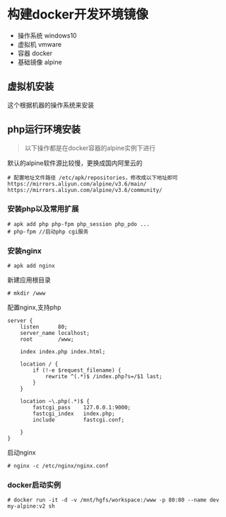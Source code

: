 
# 构建docker开发环境镜像
* 操作系统 windows10 
* 虚拟机 vmware
* 容器 docker
* 基础镜像 alpine

## 虚拟机安装
这个根据机器的操作系统来安装

## php运行环境安装
> 以下操作都是在docker容器的alpine实例下进行

默认的alpine软件源比较慢，更换成国内阿里云的
```
# 配置地址文件路径 /etc/apk/repositories，修改成以下地址即可
https://mirrors.aliyun.com/alpine/v3.6/main/
https://mirrors.aliyun.com/alpine/v3.6/community/
```

### 安装php以及常用扩展
```
# apk add php php-fpm php_session php_pdo ...
# php-fpm //启动php cgi服务
```

### 安装nginx
```
# apk add nginx
```

新建应用根目录
```
# mkdir /www
```

配置nginx,支持php
```
server {
    listen      80;
    server_name localhost;
    root        /www;

    index index.php index.html;

    location / {
        if (!-e $request_filename) {
            rewrite ^(.*)$ /index.php?s=/$1 last;
        }
    }

    location ~\.php(.*)$ {
        fastcgi_pass    127.0.0.1:9000;
        fastcgi_index   index.php;
        include         fastcgi.conf;

    }
}
```

启动nginx
```
# nginx -c /etc/nginx/nginx.conf
```

### docker启动实例
```
# docker run -it -d -v /mnt/hgfs/workspace:/www -p 80:80 --name dev my-alpine:v2 sh
```


